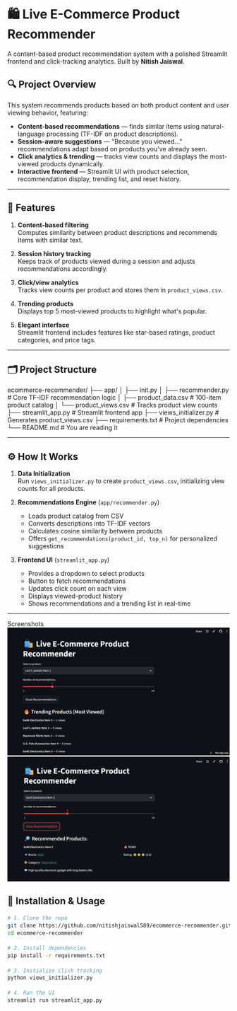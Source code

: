 # 🛍️ Live E-Commerce Product Recommender

A content-based product recommendation system with a polished Streamlit frontend and click-tracking analytics. Built by **Nitish Jaiswal**.

## 🔍 Project Overview

This system recommends products based on both product content and user viewing behavior, featuring:

- **Content-based recommendations** — finds similar items using natural-language processing (TF-IDF on product descriptions).
- **Session-aware suggestions** — "Because you viewed..." recommendations adapt based on products you've already seen.
- **Click analytics & trending** — tracks view counts and displays the most-viewed products dynamically.
- **Interactive frontend** — Streamlit UI with product selection, recommendation display, trending list, and reset history.

---

## 🚀 Features

1. **Content-based filtering**  
   Computes similarity between product descriptions and recommends items with similar text.

2. **Session history tracking**  
   Keeps track of products viewed during a session and adjusts recommendations accordingly.

3. **Click/view analytics**  
   Tracks view counts per product and stores them in `product_views.csv`.

4. **Trending products**  
   Displays top 5 most-viewed products to highlight what's popular.

5. **Elegant interface**  
   Streamlit frontend includes features like star-based ratings, product categories, and price tags.

---

## 🗂️ Project Structure

ecommerce-recommender/
├── app/
│ ├── init.py
│ ├── recommender.py # Core TF-IDF recommendation logic
│ ├── product_data.csv # 100-item product catalog
│ └── product_views.csv # Tracks product view counts
├── streamlit_app.py # Streamlit frontend app
├── views_initializer.py # Generates product_views.csv
├── requirements.txt # Project dependencies
└── README.md # You are reading it


---

## ⚙️ How It Works

1. **Data Initialization**  
   Run `views_initializer.py` to create `product_views.csv`, initializing view counts for all products.

2. **Recommendations Engine** (`app/recommender.py`)  
   - Loads product catalog from CSV  
   - Converts descriptions into TF-IDF vectors  
   - Calculates cosine similarity between products  
   - Offers `get_recommendations(product_id, top_n)` for personalized suggestions

3. **Frontend UI** (`streamlit_app.py`)  
   - Provides a dropdown to select products  
   - Button to fetch recommendations  
   - Updates click count on each view  
   - Displays viewed-product history  
   - Shows recommendations and a trending list in real-time

---
Screenshots
![image alt](https://github.com/nitishjaiswal589/E-Commerce-Product-Suggestion-System/blob/7c7cceeb6cd00af5a86d8ce8904a05781ded8ead/img%20(1).png)
![image alt](https://github.com/nitishjaiswal589/E-Commerce-Product-Suggestion-System/blob/091bdecf24a549cb8b2b5c37b44231042bebd587/img%20(2).png)


## 🏁 Installation & Usage

```bash
# 1. Clone the repo
git clone https://github.com/nitishjaiswal589/ecommerce-recommender.git
cd ecommerce-recommender

# 2. Install dependencies
pip install -r requirements.txt

# 3. Initialize click tracking
python views_initializer.py

# 4. Run the UI
streamlit run streamlit_app.py

